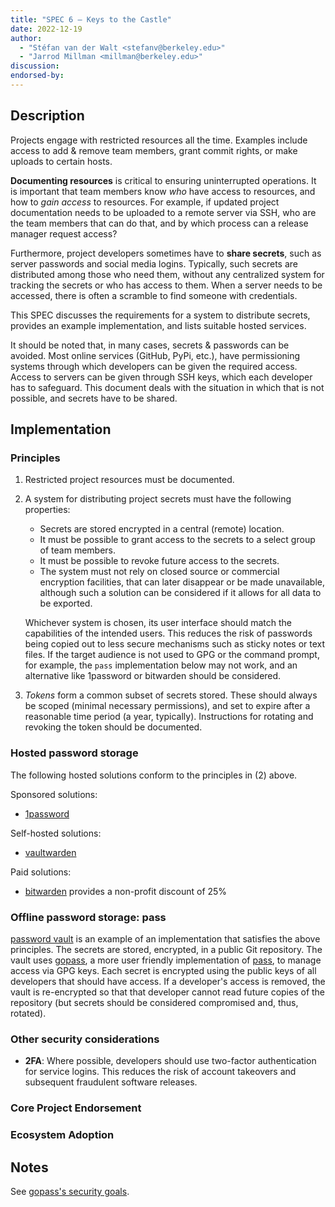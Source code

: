 ```yaml
---
title: "SPEC 6 — Keys to the Castle"
date: 2022-12-19
author:
  - "Stéfan van der Walt <stefanv@berkeley.edu>"
  - "Jarrod Millman <millman@berkeley.edu>"
discussion:
endorsed-by:
---
```


## Description

<!--
Briefly and clearly describe the proposal.
Explain the general need and the advantages of this specific proposal.
If relevant, include examples of how the new functionality would be used,
intended use-cases, and pseudo-code illustrating its use.
-->

Projects engage with restricted resources all the time.
Examples include access to add & remove team members, grant commit rights, or make uploads to certain hosts.

**Documenting resources** is critical to ensuring uninterrupted operations.
It is important that team members know _who_ have access to resources, and how to _gain access_ to resources.
For example, if updated project documentation needs to be uploaded to a remote server via SSH, who are the team members that can do that, and by which process can a release manager request access?

Furthermore, project developers sometimes have to **share secrets**, such as server passwords and social media logins.
Typically, such secrets are distributed among those who need them, without any centralized system for tracking the secrets or who has access to them.
When a server needs to be accessed, there is often a scramble to find someone with credentials.

This SPEC discusses the requirements for a system to distribute secrets, provides an example implementation, and lists suitable hosted services.

It should be noted that, in many cases, secrets & passwords can be avoided.
Most online services (GitHub, PyPi, etc.), have permissioning systems through which developers can be given the required access.
Access to servers can be given through SSH keys, which each developer has to safeguard.
This document deals with the situation in which that is not possible, and secrets have to be shared.

## Implementation

### Principles

1. Restricted project resources must be documented.

2. A system for distributing project secrets must have the following properties:

   - Secrets are stored encrypted in a central (remote) location.
   - It must be possible to grant access to the secrets to a select group of team members.
   - It must be possible to revoke future access to the secrets.
   - The system must not rely on closed source or commercial encryption facilities, that
     can later disappear or be made unavailable, although such a solution can be considered if it allows for all data to be exported.

   Whichever system is chosen, its user interface should match the capabilities of the intended users.
   This reduces the risk of passwords being copied out to less secure mechanisms such as sticky notes or text files.
   If the target audience is not used to GPG or the command prompt, for example, the `pass` implementation below may not work, and an alternative like 1password or bitwarden should be considered.

3. _Tokens_ form a common subset of secrets stored. These should always be scoped (minimal necessary permissions), and set to expire after a reasonable time period (a year, typically).
   Instructions for rotating and revoking the token should be documented.

### Hosted password storage

The following hosted solutions conform to the principles in (2) above.

Sponsored solutions:

- [1password](https://github.com/1Password/1password-teams-open-source)

Self-hosted solutions:

- [vaultwarden](https://github.com/dani-garcia/vaultwarden)

Paid solutions:

- [bitwarden](https://bitwarden.com/) provides a non-profit discount of 25%

### Offline password storage: pass

[password vault](https://github.com/scientific-python/vault-template) is an example of an implementation that satisfies the above principles.
The secrets are stored, encrypted, in a public Git repository.
The vault uses [gopass](https://github.com/gopasspw/gopass), a more user friendly implementation of [pass](https://www.passwordstore.org/), to manage access via GPG keys.
Each secret is encrypted using the public keys of all developers that should have access.
If a developer's access is removed, the vault is re-encrypted so that that developer cannot read future copies of the repository (but secrets should be considered compromised and, thus, rotated).

### Other security considerations

- **2FA**: Where possible, developers should use two-factor authentication for service logins.
  This reduces the risk of account takeovers and subsequent fraudulent software releases.

### Core Project Endorsement

<!--
Discuss what it means for a core project to endorse this SPEC.
-->

### Ecosystem Adoption

<!--
Discuss what it means for a project to adopt this SPEC.
-->

## Notes

See [gopass's security goals](https://github.com/gopasspw/gopass/blob/master/docs/security.md#security-goals).

<!--
Include a bulleted list of annotated links, comments,
and other ancillary information as needed.
-->
